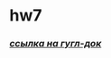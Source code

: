 # hw7 
### *[ссылка на гугл-док](https://docs.google.com/spreadsheets/d/1JoTGheauW55PWy4QMIQblons4xcLenjKiChv5pFHxQs/edit#gid=0)*
